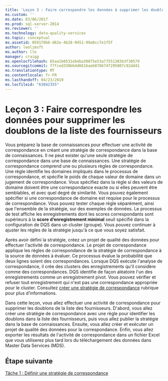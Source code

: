 ```yaml
---
title: 'Leçon 3 : Faire correspondre les données à supprimer les doublons de la liste des fournisseurs | Microsoft Docs'
ms.custom: ''
ms.date: 03/06/2017
ms.prod: sql-server-2014
ms.reviewer: ''
ms.technology: data-quality-services
ms.topic: conceptual
ms.assetid: 059170b6-d62e-4b28-9451-99a0cc7e1f5f
author: leolimsft
ms.author: lle
manager: craigg
ms.openlocfilehash: 65aa1b0531eb4ba30875e53a77551383b3f38579
ms.sourcegitcommit: f7fced330b64d6616aeb8766747295807c92dd41
ms.translationtype: MT
ms.contentlocale: fr-FR
ms.lasthandoff: 04/23/2019
ms.locfileid: "63042355"
---
```

# <a name="lesson-3-matching-data-to-remove-duplicates-from-supplier-list"></a>Leçon 3 : Faire correspondre les données pour supprimer les doublons de la liste des fournisseurs
  Vous préparez la base de connaissances pour effectuer une activité de correspondance en créant une stratégie de correspondance dans la base de connaissances. Il ne peut exister qu'une seule stratégie de correspondance dans une base de connaissances. Une stratégie de correspondance comprend une ou plusieurs règles de correspondance. Une règle identifie les domaines impliqués dans le processus de correspondance, et spécifie le poids de chaque valeur de domaine dans un jugement de correspondance. Vous spécifiez dans la règle si des valeurs de domaine doivent être une correspondance exacte ou si elles peuvent être semblables, et avec quel degré de similarité. Vous pouvez également spécifier si une correspondance de domaine est requise pour le processus de correspondance. Vous pouvez tester chaque règle séparément, ainsi que l'ensemble de la stratégie, sur des exemples de données. Le processus de test affiche les enregistrements dont les scores correspondants sont supérieurs à la **score d’enregistrement minimal** seuil spécifié dans la configuration de DQS dans un cluster (groupe). Vous pouvez continuer à ajuster les règles de la stratégie jusqu'à ce que vous soyez satisfait.  
  
 Après avoir défini la stratégie, créez un projet de qualité des données pour effectuer l'activité de correspondance. Le projet de correspondance applique les règles de correspondance de la stratégie de correspondance à la source de données à évaluer. Ce processus évalue la probabilité que deux lignes soient des correspondances. Lorsque DQS exécute l'analyse de correspondance, il crée des clusters des enregistrements qu'il considère comme des correspondances. DQS identifie de façon aléatoire l'un des enregistrements comme un enregistrement pivot. Vous pouvez vérifier et refuser tout enregistrement qui n'est pas une correspondance appropriée pour le cluster. Consultez [créer une stratégie de correspondance](https://msdn.microsoft.com/library/hh270290.aspx) rubrique pour plus d’informations.  
  
 Dans cette leçon, vous allez effectuer une activité de correspondance pour supprimer les doublons de la liste des fournisseurs. D'abord, vous allez créer une stratégie de correspondance avec une règle pour identifier les doublons dans la liste des fournisseurs, puis vous allez publier la stratégie dans la base de connaissances. Ensuite, vous allez créer et exécuter un projet de qualité des données pour la correspondance. Enfin, vous allez exporter les résultats de l'activité de correspondance dans un fichier Excel que vous utiliserez plus tard lors du téléchargement des données dans Master Data Services (MDS).  
  
## <a name="next-step"></a>Étape suivante  
 [Tâche 1 : Définir une stratégie de correspondance](../../2014/tutorials/task-1-defining-a-matching-policy.md)  
  
  

